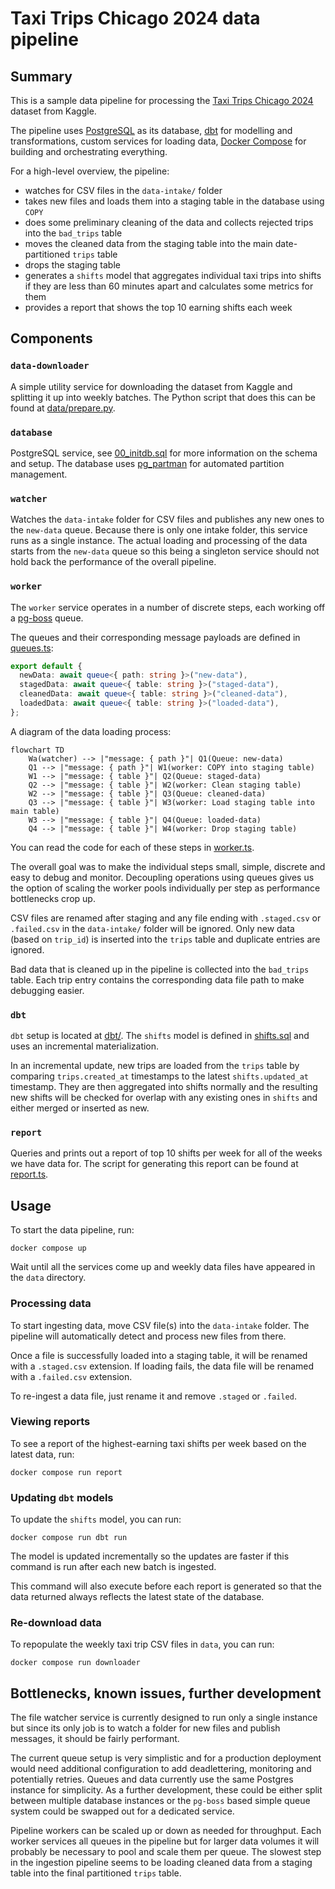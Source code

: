 # Taxi Trips Chicago 2024 data pipeline

## Summary

This is a sample data pipeline for processing the [Taxi Trips Chicago 2024](https://www.kaggle.com/datasets/adelanseur/taxi-trips-chicago-2024?resource=download) dataset from Kaggle.

The pipeline uses [PostgreSQL](https://www.postgresql.org) as its database, [dbt](https://www.getdbt.com) for modelling and transformations, custom services for loading data, [Docker Compose](https://docs.docker.com/compose/) for building and orchestrating everything.

For a high-level overview, the pipeline:

- watches for CSV files in the `data-intake/` folder
- takes new files and loads them into a staging table in the database using `COPY`
- does some preliminary cleaning of the data and collects rejected trips into the `bad_trips` table
- moves the cleaned data from the staging table into the main date-partitioned `trips` table
- drops the staging table
- generates a `shifts` model that aggregates individual taxi trips into shifts if they are less than 60 minutes apart and calculates some metrics for them
- provides a report that shows the top 10 earning shifts each week

## Components

### `data-downloader`

A simple utility service for downloading the dataset from Kaggle and splitting it up into weekly batches.
The Python script that does this can be found at [data/prepare.py](data/prepare.py).

### `database`

PostgreSQL service, see [00_initdb.sql](database/00_initdb.sql) for more information on the schema and setup.
The database uses [pg_partman](https://github.com/pgpartman/pg_partman) for automated partition management.

### `watcher`

Watches the `data-intake` folder for CSV files and publishes any new ones to the `new-data` queue.
Because there is only one intake folder, this service runs as a single instance.
The actual loading and processing of the data starts from the `new-data` queue so this being a singleton service should not hold back the performance of the overall pipeline.

### `worker`

The `worker` service operates in a number of discrete steps, each working off a [pg-boss](https://github.com/timgit/pg-boss) queue.

The queues and their corresponding message payloads are defined in [queues.ts](pipeline/src/shared/queues.ts):

```ts
export default {
  newData: await queue<{ path: string }>("new-data"),
  stagedData: await queue<{ table: string }>("staged-data"),
  cleanedData: await queue<{ table: string }>("cleaned-data"),
  loadedData: await queue<{ table: string }>("loaded-data"),
};
```

A diagram of the data loading process:

```mermaid
flowchart TD
    Wa(watcher) --> |"message: { path }"| Q1(Queue: new-data)
    Q1 --> |"message: { path }"| W1(worker: COPY into staging table)
    W1 --> |"message: { table }"| Q2(Queue: staged-data)
    Q2 --> |"message: { table }"| W2(worker: Clean staging table)
    W2 --> |"message: { table }"| Q3(Queue: cleaned-data)
    Q3 --> |"message: { table }"| W3(worker: Load staging table into main table)
    W3 --> |"message: { table }"| Q4(Queue: loaded-data)
    Q4 --> |"message: { table }"| W4(worker: Drop staging table)
```

You can read the code for each of these steps in [worker.ts](pipeline/src/worker.ts).

The overall goal was to make the individual steps small, simple, discrete and easy to debug and monitor.
Decoupling operations using queues gives us the option of scaling the worker pools individually per step as performance bottlenecks crop up.

CSV files are renamed after staging and any file ending with `.staged.csv` or `.failed.csv` in the `data-intake/` folder will be ignored.
Only new data (based on `trip_id`) is inserted into the `trips` table and duplicate entries are ignored.

Bad data that is cleaned up in the pipeline is collected into the `bad_trips` table.
Each trip entry contains the corresponding data file path to make debugging easier.

### `dbt`

`dbt` setup is located at [dbt/](dbt).
The `shifts` model is defined in [shifts.sql](dbt/models/shifts.sql) and uses an incremental materialization.

In an incremental update, new trips are loaded from the `trips` table by comparing `trips.created_at` timestamps to the latest `shifts.updated_at` timestamp.
They are then aggregated into shifts normally and the resulting new shifts will be checked for overlap with any existing ones in `shifts` and either merged or inserted as new.

### `report`

Queries and prints out a report of top 10 shifts per week for all of the weeks we have data for.
The script for generating this report can be found at [report.ts](pipeline/src/report.ts).

## Usage

To start the data pipeline, run:

```
docker compose up
```

Wait until all the services come up and weekly data files have appeared in the `data` directory.

### Processing data

To start ingesting data, move CSV file(s) into the `data-intake` folder.
The pipeline will automatically detect and process new files from there.

Once a file is successfully loaded into a staging table, it will be renamed with a `.staged.csv` extension.
If loading fails, the data file will be renamed with a `.failed.csv` extension.

To re-ingest a data file, just rename it and remove `.staged` or `.failed`.

### Viewing reports

To see a report of the highest-earning taxi shifts per week based on the latest data, run:

```
docker compose run report
```

### Updating `dbt` models

To update the `shifts` model, you can run:

```
docker compose run dbt run
```

The model is updated incrementally so the updates are faster if this command is run after each new batch is ingested.

This command will also execute before each report is generated so that the data returned always reflects the latest state of the database.

### Re-download data

To repopulate the weekly taxi trip CSV files in `data`, you can run:

```
docker compose run downloader
```

## Bottlenecks, known issues, further development

The file watcher service is currently designed to run only a single instance but since its only job is to watch a folder for new files and publish messages, it should be fairly performant.

The current queue setup is very simplistic and for a production deployment would need additional configuration to add deadlettering, monitoring and potentially retries.
Queues and data currently use the same Postgres instance for simplicity.
As a further development, these could be either split between multiple database instances or the `pg-boss` based simple queue system could be swapped out for a dedicated service.

Pipeline workers can be scaled up or down as needed for throughput.
Each worker services all queues in the pipeline but for larger data volumes it will probably be necessary to pool and scale them per queue.
The slowest step in the ingestion pipeline seems to be loading cleaned data from a staging table into the final partitioned `trips` table.

